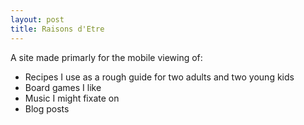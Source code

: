```yaml
---
layout: post
title: Raisons d'Etre
---
```


A site made primarly for the mobile viewing of:  

* Recipes I use as a rough guide for two adults and two young kids  
* Board games I like  
* Music I might fixate on  
* Blog posts  



